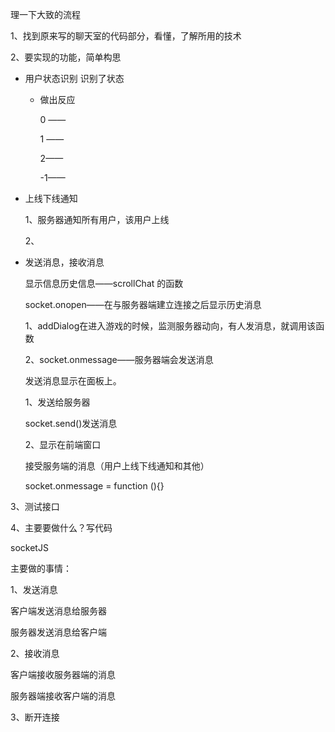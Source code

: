理一下大致的流程

1、找到原来写的聊天室的代码部分，看懂，了解所用的技术

2、要实现的功能，简单构思

- 用户状态识别 识别了状态

  - 做出反应  

    0 ——

    1 ——

    2——

    -1——

- 上线下线通知

  1、服务器通知所有用户，该用户上线

  2、

- 发送消息，接收消息

  显示信息历史信息——scrollChat 的函数 

  socket.onopen——在与服务器端建立连接之后显示历史消息

  1、addDialog在进入游戏的时候，监测服务器动向，有人发消息，就调用该函数

  2、socket.onmessage——服务器端会发送消息

  发送消息显示在面板上。

  1、发送给服务器

  socket.send()发送消息

  2、显示在前端窗口

  接受服务端的消息（用户上线下线通知和其他）

  socket.onmessage = function (){}

3、测试接口

4、主要要做什么？写代码





socketJS 

主要做的事情：

1、发送消息

客户端发送消息给服务器

服务器发送消息给客户端

2、接收消息

客户端接收服务器端的消息

服务器端接收客户端的消息

3、断开连接
